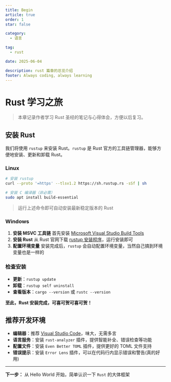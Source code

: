```yaml
---
title: Begin
article: true
order: 1
star: false

category:
  - 语言

tag:
  - rust

date: 2025-06-04

description: rust 篇章的总览介绍
footer: Always coding, always learning
---
```


<!-- more -->

# Rust 学习之旅

> 本章记录作者学习 Rust 圣经的笔记与心得体会，方便以后复习。

## 安装 Rust

我们将使用 `rustup` 来安装 Rust。`rustup` 是 Rust 官方的工具链管理器，能够方便地安装、更新和卸载 Rust。

### Linux

```bash
# 安装 rustup
curl --proto '=https' --tlsv1.2 https://sh.rustup.rs -sSf | sh

# 安装 C 编译器（非必需）
sudo apt install build-essential
```

> 运行上述命令即可自动安装最新稳定版本的 Rust

### Windows

1. **安装 MSVC 工具链**
   首先安装 [Microsoft Visual Studio Build Tools](https://learn.microsoft.com/en-us/visualstudio/install/install-visual-studio?view=vs-2022)
2. **安装 Rust**
   从 Rust 官网下载 [rustup 安装程序](https://rustup.rs/)，运行安装即可
3. **配置环境变量**
   安装完成后，`rustup` 会自动配置环境变量，当然自己搞到环境变量也是一样的

### 检查安装

- **更新**：`rustup update`
- **卸载**：`rustup self uninstall`
- **查看版本**：`cargo --version` 或 `rustc --version`

**至此，Rust 安装完成，可喜可贺可喜可贺！**

## 推荐开发环境

- **编辑器**：推荐 [Visual Studio Code](https://code.visualstudio.com/)，味大，无需多言
- **语言服务**：安装 `rust-analyzer` 插件，提供智能补全、错误检查等功能
- **配置文件**：安装 `Even Better TOML` 插件，提供更好的 TOML 文件支持
- **错误提示**：安装 `Error Lens` 插件，可以在代码行内显示错误和警告(真的好用)

---

**下一步：** 从 Hello World 开始，简单认识一下 `Rust` 的大体框架

